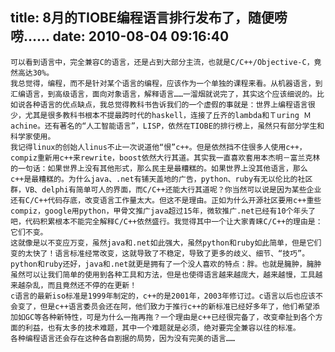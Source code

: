 title: 8月的TIOBE编程语言排行发布了，随便唠唠……
date: 2010-08-04 09:16:40
---

    可以看到语言中，完全兼容C的语言，还是占到大部分主流，也就是C/C++/Objective-C，竟然高达30%。
    我总觉得，编程，而不是针对某个语言的编程，应该作为一个单独的课程来看。从机器语言，到汇编语言，到高级语言，面向对象语言，解释语言……一溜烟就说完了，其实这个应该细说的。比如说各种语言的优点缺点，我总觉得教科书告诉我们的一个虚假的事就是：世界上编程语言很少，尤其是很多教科书根本不提最跨时代的haskell，连接了丘齐的lambda和Ｔuring Ｍachine。还有著名的“人工智能语言”，LISP，依然在TIOBE的排行榜上，虽然只有部分学生和科学家使用。
    我记得linux的创始人linus不止一次说道他“恨”c++。但是依然挡不住很多人使用c++，compiz重新用c++来rewrite，boost依然大行其道。其实我一直喜欢套用本杰明－富兰克林的一句话：如果世界上没有其他形式，那么民主是最糟糕的。如果世界上没其他语言，那么c++是最糟糕的。为什么java、.net有铺天盖地的广告，python、ruby有无以伦比的社区群，VB、delphi有简单可人的界面，而C/C++还能大行其道呢？你当然可以说是因为某些企业还有C/C++代码存底，改变语言工作量太大。但这不是理由。正如为什么开源社区要用c++重些compiz，google用python，甲骨文推广java超过15年，微软推广.net已经有10个年头了吧，代码积累根本不能完全解释C/C++依然盛行。我觉得其中一个让大家青睐C/C++的理由是：它们不变。
    这就像是以不变应万变，虽然java和.net如此强大，虽然python和ruby如此简单，但是它们变的太快了！语言标准经常改变，这就导致了不稳定，导致了更多的歧义、细节、“技巧”。python和ruby还好，java和.net就更是拥有了一个没人喜欢的特点：胖。也就是臃肿，臃肿虽然可以让我们简单的使用到各种工具和方法，但是也使得语言越来越庞大，越来越慢，工具越来越杂乱，而且竟然还不停的在更新！
    c语言的最新iso标准是1999年制定的，c++的是2001年，2003年修订过。c语言以后也应该不会变了，但是c++语言委员会还在阿，他们致力于推行c++的新标准已经好多年了，他们希望添加如GC等各种新特性，可是为什么一拖再拖？一个理由是c++已经很完备了，改变牵扯到各个方面的利益，也有太多的技术难题，其中一个难题就是必须，绝对要完全兼容以往的标准。
    各种编程语言还会存在这种各自割据的局势，因为没有完美的语言……